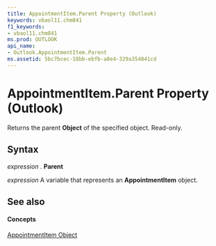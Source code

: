```yaml
---
title: AppointmentItem.Parent Property (Outlook)
keywords: vbaol11.chm841
f1_keywords:
- vbaol11.chm841
ms.prod: OUTLOOK
api_name:
- Outlook.AppointmentItem.Parent
ms.assetid: 5bc7bcec-18bb-ebfb-a8e4-329a354841cd
---
```



# AppointmentItem.Parent Property (Outlook)

Returns the parent  **Object** of the specified object. Read-only.


## Syntax

 _expression_ . **Parent**

 _expression_ A variable that represents an **AppointmentItem** object.


## See also


#### Concepts


[AppointmentItem Object](appointmentitem-object-outlook.md)

